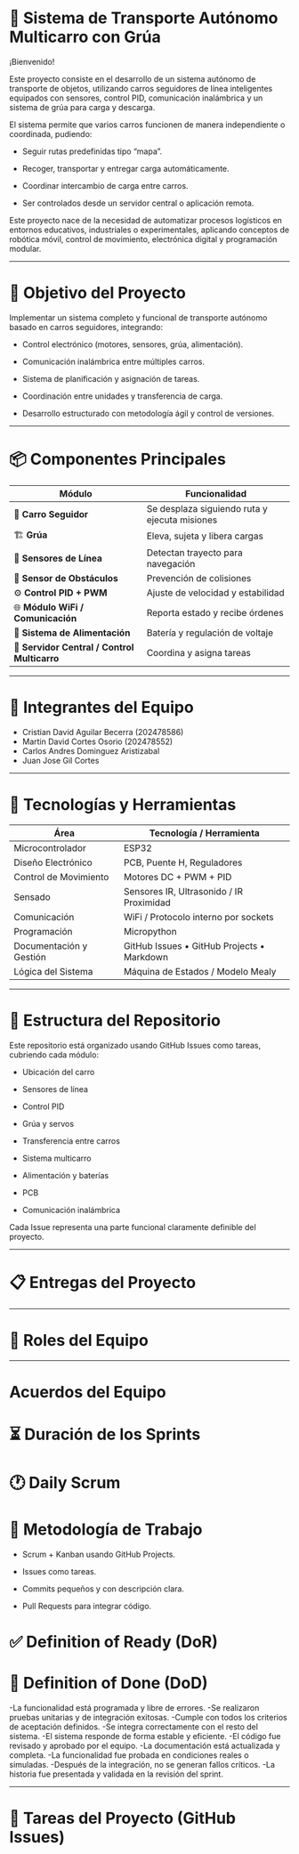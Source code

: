 # 🚗 Sistema de Transporte Autónomo Multicarro con Grúa
¡Bienvenido!

Este proyecto consiste en el desarrollo de un sistema autónomo de transporte de objetos, utilizando carros seguidores de línea inteligentes equipados con sensores, control PID, comunicación inalámbrica y un sistema de grúa para carga y descarga.

El sistema permite que varios carros funcionen de manera independiente o coordinada, pudiendo:

- Seguir rutas predefinidas tipo “mapa”.

- Recoger, transportar y entregar carga automáticamente.

- Coordinar intercambio de carga entre carros.

- Ser controlados desde un servidor central o aplicación remota.

Este proyecto nace de la necesidad de automatizar procesos logísticos en entornos educativos, industriales o experimentales, aplicando conceptos de robótica móvil, control de movimiento, electrónica digital y programación modular.

--------------------------------------------------------------------------------------------------------------------------------------------------------------------------------------------------------------------------------------------

# 🎯 Objetivo del Proyecto
Implementar un sistema completo y funcional de transporte autónomo basado en carros seguidores, integrando:

- Control electrónico (motores, sensores, grúa, alimentación).

- Comunicación inalámbrica entre múltiples carros.

- Sistema de planificación y asignación de tareas.

- Coordinación entre unidades y transferencia de carga.

- Desarrollo estructurado con metodología ágil y control de versiones.

--------------------------------------------------------------------------------------------------------------------------------------------------------------------------------------------------------------------------------------------

# 📦 Componentes Principales
| Módulo                                       | Funcionalidad                                 |
| -------------------------------------------- | --------------------------------------------- |
| 🤖 **Carro Seguidor**                        | Se desplaza siguiendo ruta y ejecuta misiones |
| 🏗️ **Grúa**                                  | Eleva, sujeta y libera cargas                 |
| 🎯 **Sensores de Línea**                     | Detectan trayecto para navegación             |
| 🚧 **Sensor de Obstáculos**                  | Prevención de colisiones                      |
| ⚙️ **Control PID + PWM**                     | Ajuste de velocidad y estabilidad             |
| 🌐 **Módulo WiFi / Comunicación**            | Reporta estado y recibe órdenes               |
| 🔋 **Sistema de Alimentación**               | Batería y regulación de voltaje               |
| 🧠 **Servidor Central / Control Multicarro** | Coordina y asigna tareas                      |

--------------------------------------------------------------------------------------------------------------------------------------------------------------------------------------------------------------------------------------------

# 👥 Integrantes del Equipo
- Cristian David Aguilar Becerra (202478586)
- Martin David Cortes Osorio (202478552)
- Carlos Andres Dominguez Aristizabal
- Juan Jose Gil Cortes

--------------------------------------------------------------------------------------------------------------------------------------------------------------------------------------------------------------------------------------------

# 🚀 Tecnologías y Herramientas
| Área                    | Tecnología / Herramienta                   |
| ----------------------- | ------------------------------------------ |
| Microcontrolador        | ESP32                                      |
| Diseño Electrónico      | PCB, Puente H, Reguladores                 |
| Control de Movimiento   | Motores DC + PWM + PID                     |
| Sensado                 | Sensores IR, Ultrasonido / IR Proximidad   |
| Comunicación            | WiFi / Protocolo interno por sockets       |
| Programación            | Micropython                                |
| Documentación y Gestión | GitHub Issues • GitHub Projects • Markdown |
| Lógica del Sistema      | Máquina de Estados / Modelo Mealy          |

--------------------------------------------------------------------------------------------------------------------------------------------------------------------------------------------------------------------------------------------

# 📂 Estructura del Repositorio
Este repositorio está organizado usando GitHub Issues como tareas, cubriendo cada módulo:

- Ubicación del carro

- Sensores de línea

- Control PID

- Grúa y servos

- Transferencia entre carros

- Sistema multicarro

- Alimentación y baterías

- PCB

- Comunicación inalámbrica

Cada Issue representa una parte funcional claramente definible del proyecto.

--------------------------------------------------------------------------------------------------------------------------------------------------------------------------------------------------------------------------------------------

# 📋 Entregas del Proyecto

--------------------------------------------------------------------------------------------------------------------------------------------------------------------------------------------------------------------------------------------

# 🧭 Roles del Equipo

--------------------------------------------------------------------------------------------------------------------------------------------------------------------------------------------------------------------------------------------

# Acuerdos del Equipo
# ⏳ Duración de los Sprints
# 🕐 Daily Scrum
# 🧱 Metodología de Trabajo
- Scrum + Kanban usando GitHub Projects.

- Issues como tareas.

- Commits pequeños y con descripción clara.

- Pull Requests para integrar código.

# ✅ Definition of Ready (DoR)

# 🧩 Definition of Done (DoD)
-La funcionalidad está programada y libre de errores.
-Se realizaron pruebas unitarias y de integración exitosas.
-Cumple con todos los criterios de aceptación definidos.
-Se integra correctamente con el resto del sistema.
-El sistema responde de forma estable y eficiente.
-El código fue revisado y aprobado por el equipo.
-La documentación está actualizada y completa.
-La funcionalidad fue probada en condiciones reales o simuladas.
-Después de la integración, no se generan fallos críticos.
-La historia fue presentada y validada en la revisión del sprint.


--------------------------------------------------------------------------------------------------------------------------------------------------------------------------------------------------------------------------------------------

# 📝 Tareas del Proyecto (GitHub Issues)
